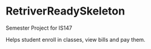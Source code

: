 # RetriverReadySkeleton

Semester Project for IS147

Helps student enroll in classes, view bills and pay them.
